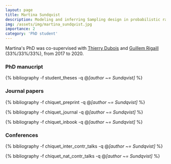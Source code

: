 ```yaml
---
layout: page
title: Martina Sundqvist
description: Modeling and inferring Sampling design in probabilistic random network models (2017-2020)
img: /assets/img/martina_sundqvist.jpg
importance: 2
category: 'PhD student'
---
```


Martina's PhD was co-supervised with [Thierry
Dubois](https://science.curie.fr/recherche/recherche-translationnelle/equipe-dubois/membres/)
and [Guillem
Rigaill](http://www.math-evry.cnrs.fr/members/grigaill/welcome)
(33%/33%/33%), from 2017 to 2020.

### PhD manucript

<div class="publications">

{% bibliography -f student_theses -q @*[author ~= Sundqvist]* %}

</div>

### Journal papers

<div class="publications">

{% bibliography -f chiquet_preprint -q @*[author ~= Sundqvist]* %}

{% bibliography -f chiquet_journal -q @*[author ~= Sundqvist]* %}

{% bibliography -f chiquet_inbook -q @*[author ~= Sundqvist]* %}

</div>


### Conferences

<div class="publications">

{% bibliography -f chiquet_inter_contr_talks -q @*[author ~= Sundqvist]* %}

{% bibliography -f chiquet_nat_contr_talks -q @*[author ~= Sundqvist]* %}

</div>
